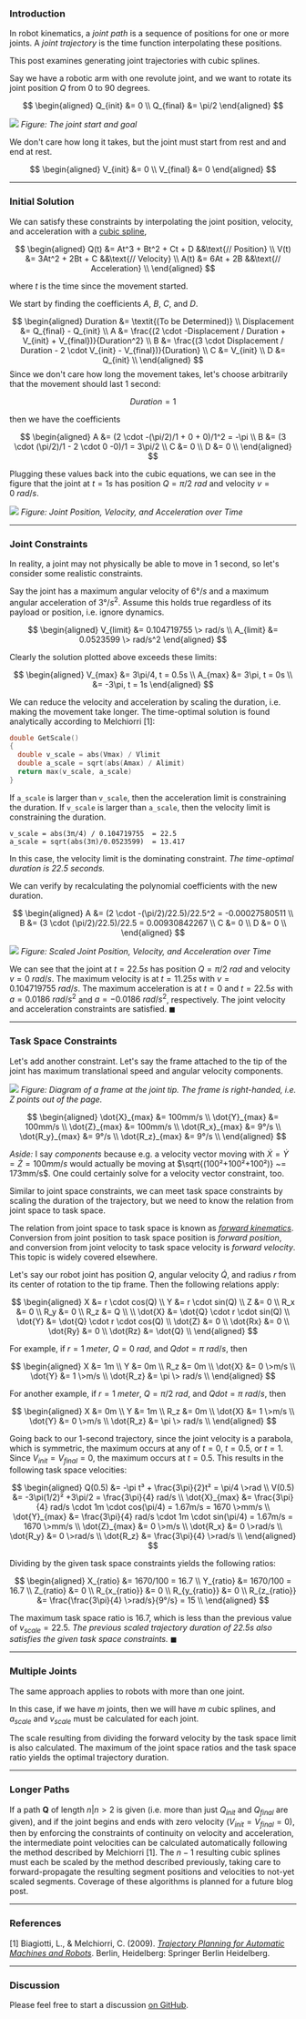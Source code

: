### Introduction
In robot kinematics, a _joint path_ is a sequence of positions for one or more joints. A _joint trajectory_ is the time function interpolating these positions.

This post examines generating joint trajectories with cubic splines.

Say we have a robotic arm with one revolute joint, and we want to rotate its joint position $Q$ from $0$ to $90$ degrees.

$$
\begin{aligned}
Q_{init} &= 0 \\
Q_{final} &= \pi/2
\end{aligned}
$$

![](https://drive.google.com/uc?export=view&id=1m5GK-sDcSwYTzq65qyWgDwImKPglIG3j)
_Figure: The joint start and goal_

We don't care how long it takes, but the joint must start from rest and and end at rest.

$$
\begin{aligned}
V_{init} &= 0 \\
V_{final} &= 0
\end{aligned}
$$

***
### Initial Solution
We can satisfy these constraints by interpolating the joint position, velocity, and acceleration with a  [cubic spline](https://mathworld.wolfram.com/CubicSpline.htm),

$$
\begin{aligned}
Q(t) &= At^3 + Bt^2 + Ct + D &&\text{// Position} \\
V(t) &= 3At^2 + 2Bt + C &&\text{// Velocity} \\
A(t) &= 6At + 2B &&\text{// Acceleration} \\
\end{aligned}
$$
  

where $t$ is the time since the movement started.

We start by finding the coefficients $A$, $B$, $C$, and $D$.

$$
\begin{aligned}
Duration &=  \textit{(To be Determined)} \\
Displacement &= Q_{final} - Q_{init} \\
A &= \frac{(2  \cdot  -Displacement / Duration + V_{init} + V_{final})}{Duration^2} \\
B &= \frac{(3  \cdot  Displacement / Duration - 2  \cdot  V_{init} - V_{final})}{Duration} \\
C &= V_{init} \\
D &= Q_{init} \\
\end{aligned}
$$
Since we don't care how long the movement takes, let's choose arbitrarily that the movement should last $1$ second:

$$
Duration = 1
$$
  
then we have the coefficients

$$
\begin{aligned}
A &= (2 \cdot -(\pi/2)/1 + 0 + 0)/1^2 = -\pi \\
B &= (3 \cdot (\pi/2)/1 - 2 \cdot 0 -0)/1  = 3\pi/2 \\
C &= 0 \\
D &= 0 \\
\end{aligned}
$$
  
Plugging these values back into the cubic equations, we can see in the figure that the joint at $t = 1s$ has position $Q = \pi/2\>rad$ and velocity $v = 0\>rad/s$.

![](https://1.bp.blogspot.com/-QsZzP5zjyfQ/X1lNqmo_-SI/AAAAAAAAJ4U/iXMfNwBC4Vga8TI-nzXIiMiCp22SadpxwCLcBGAsYHQ/w640-h522/demos1.png)
_Figure: Joint Position, Velocity, and Acceleration over Time_

***
### Joint Constraints
In reality, a joint may not physically be able to move in 1 second, so let's consider some realistic constraints.

Say the joint has a maximum angular velocity of  $6°/s$  and a maximum angular acceleration of $3°/s^2$. Assume this holds true regardless of its payload or position, i.e. ignore dynamics.

$$
\begin{aligned}
V_{limit} &= 0.104719755 \> rad/s \\
A_{limit} &= 0.0523599 \> rad/s^2
\end{aligned}
$$

Clearly the solution plotted above exceeds these limits:

$$
\begin{aligned}
V_{max} &=  3\pi/4, t = 0.5s \\
A_{max} &=  3\pi, t = 0s \\
           &= -3\pi, t = 1s
\end{aligned}
$$
  
We can reduce the velocity and acceleration by scaling the duration, i.e. making the movement take longer. The time-optimal solution is found analytically according to Melchiorri [1]:

``` c
double GetScale()  
{
  double v_scale = abs(Vmax) / Vlimit
  double a_scale = sqrt(abs(Amax) / Alimit)
  return max(v_scale, a_scale)
}
```
  
If  ```a_scale``` is larger than  ```v_scale```, then the acceleration limit is constraining the duration. If  ```v_scale``` is larger than  ```a_scale```, then the velocity limit is constraining the duration.

```
v_scale = abs(3π/4) / 0.104719755  = 22.5
a_scale = sqrt(abs(3π)/0.0523599)  = 13.417
```
  
In this case, the velocity limit is the dominating constraint.  *The time-optimal duration is 22.5 seconds.*

We can verify by recalculating the polynomial coefficients with the new duration.

$$
\begin{aligned}
A &= (2 \cdot -(\pi/2)/22.5)/22.5^2 = -0.00027580511 \\
B &= (3 \cdot (\pi/2)/22.5)/22.5  = 0.00930842267 \\
C &= 0 \\
D &= 0 \\
\end{aligned}
$$

![](https://1.bp.blogspot.com/-pj5O4FjVstI/X1lz3sIkvzI/AAAAAAAAJ4g/Cxb97ORkT3UCbztGnn8OXYguSFXXkN5lgCLcBGAsYHQ/w640-h322/desmos2.png)
_Figure: Scaled Joint Position, Velocity, and Acceleration over Time_

We can see that the joint at  $t = 22.5s$ has position $Q = \pi/2 \>rad$ and velocity $v = 0 \>rad/s$. The maximum velocity is at $t = 11.25s$ with $v = 0.104719755 \>rad/s$. The maximum acceleration is at $t = 0$ and $t = 22.5s$ with $a = 0.0186 \>rad/s^2$ and $a = -0.0186 \>rad/s^2$, respectively. The joint velocity and acceleration constraints are satisfied. $\blacksquare$

***
### Task Space Constraints
Let's add another constraint. Let's say the frame attached to the tip of the joint has maximum translational speed and angular velocity components.

![](https://drive.google.com/uc?export=view&id=1SyYM1NDXyL0JCjo4HGCioj08uTcVwQxJ)
_Figure: Diagram of a frame at the joint tip. The frame is right-handed, i.e. Z points out of the page._

$$
\begin{aligned}
\dot{X}_{max} &= 100mm/s \\
\dot{Y}_{max} &= 100mm/s \\
\dot{Z}_{max} &= 100mm/s \\
\dot{R_x}_{max} &= 9°/s \\
\dot{R_y}_{max} &= 9°/s \\ 
\dot{R_z}_{max} &= 9°/s \\
\end{aligned}
$$
  
*Aside:* I say *components* because e.g. a velocity vector moving with $\dot{X} = \dot{Y} = \dot{Z} = 100mm/s$ would actually be moving at $\sqrt{(100²+100²+100²)} ~= 173mm/s$. One could certainly solve for a velocity vector constraint, too.

Similar to joint space constraints, we can meet task space constraints by scaling the duration of the trajectory, but we need to know the relation from joint space to task space.

The relation from joint space to task space is known as  *[forward kinematics](https://www.blogger.com/blog/post/edit/8646226552989795436/981000181203813289#)*. Conversion from joint position to task space position is  *forward position*, and conversion from joint velocity to task space velocity is  *forward velocity*. This topic is widely covered elsewhere.

Let's say our robot joint has position $Q$, angular velocity $\dot{Q}$, and radius $r$ from its center of rotation to the tip frame. Then the following relations apply:

$$
\begin{aligned}
X &= r \cdot cos(Q) \\
Y &= r \cdot sin(Q) \\
Z &= 0 \\
R_x &= 0 \\
R_y &= 0 \\
R_z &= Q \\
\\
\dot{X} &= \dot{Q} \cdot r \cdot sin(Q) \\
\dot{Y} &= \dot{Q} \cdot r \cdot cos(Q) \\
\dot{Z} &= 0 \\
\dot{Rx} &= 0 \\
\dot{Ry} &= 0 \\
\dot{Rz} &= \dot{Q} \\
\end{aligned}
$$
  
For example, if $r = 1 \>meter$,  $Q = 0 \>rad$, and $Qdot = \pi \> rad/s$, then

$$
\begin{aligned}
X &= 1m \\
Y &= 0m \\
R_z &= 0m \\
\dot{X} &= 0 \>m/s \\
\dot{Y} &= 1 \>m/s \\
\dot{R_z} &= \pi \> rad/s \\
\end{aligned}
$$

For another example, if $r = 1 \>meter$,  $Q = \pi/2 \>rad$, and $Qdot = \pi \> rad/s$, then

$$
\begin{aligned}
X &= 0m \\
Y &= 1m \\
R_z &= 0m \\
\dot{X} &= 1 \>m/s \\
\dot{Y} &= 0 \>m/s \\
\dot{R_z} &= \pi \> rad/s \\
\end{aligned}
$$
  
Going back to our 1-second trajectory, since the joint velocity is a parabola, which is symmetric, the maximum occurs at any of $t = 0$, $t = 0.5$, or $t = 1$. Since $V_{init} = V_{final} = 0$, the maximum occurs at $t = 0.5$. This results in the following task space velocities:

$$
\begin{aligned}
Q(0.5) &= -\pi t³ + \frac{3\pi}{2}t² = \pi/4 \>rad \\
V(0.5) &= -3\pi(1/2)² +3\pi/2  = \frac{3\pi}{4} rad/s \\
\dot{X}_{max} &= \frac{3\pi}{4} rad/s \cdot 1m \cdot cos(\pi/4) = 1.67m/s  = 1670 \>mm/s \\
\dot{Y}_{max} &=  \frac{3\pi}{4} rad/s \cdot 1m \cdot sin(\pi/4) = 1.67m/s  = 1670 \>mm/s \\
\dot{Z}_{max} &= 0 \>m/s \\
\dot{R_x} &= 0 \>rad/s \\
\dot{R_y} &= 0 \>rad/s \\
\dot{R_z}  &= \frac{3\pi}{4} \>rad/s \\
\end{aligned}
$$

Dividing by the given task space constraints yields the following ratios:

$$
\begin{aligned}
X_{ratio} &= 1670/100  = 16.7 \\
Y_{ratio} &= 1670/100  = 16.7 \\
Z_{ratio} &= 0 \\
R_{x_{ratio}} &= 0 \\
R_{y_{ratio}} &= 0 \\
R_{z_{ratio}} &= \frac{\frac{3\pi}{4} \>rad/s}{9°/s} = 15 \\
\end{aligned}
$$

The maximum task space ratio is $16.7$, which is less than the previous value of $v_{scale} = 22.5$.  *The previous scaled trajectory duration of 22.5s also satisfies the given task space constraints.* $\blacksquare$

***
### Multiple Joints
The same approach applies to robots with more than one joint. 

In this case, if we have $m$ joints, then we will have $m$ cubic splines, and $a_{scale}$ and $v_{scale}$ must be calculated for each joint. 

The scale resulting from dividing the forward velocity by the task space limit is also calculated. The maximum of the joint space ratios and the task space ratio yields the optimal trajectory duration.

***
### Longer Paths
If a path  $\pmb{Q}$ of length $n | n>2$ is given (i.e. more than just $Q_{init}$ and $Q_{final}$ are given), and if the joint begins and ends with zero velocity ($V_{init} = V_{final} = 0$), then by enforcing the constraints of continuity on velocity and acceleration, the intermediate point velocities can be calculated automatically following the method described by Melchiorri [1]. The $n-1$ resulting cubic splines must each be scaled by the method described previously, taking care to forward-propagate the resulting segment positions and velocities to not-yet scaled segments. Coverage of these algorithms is planned for a future blog post.

***
### References
[1] Biagiotti, L., & Melchiorri, C. (2009). _[Trajectory Planning for Automatic Machines and Robots](https://www.blogger.com/blog/post/edit/8646226552989795436/981000181203813289#)_. Berlin, Heidelberg: Springer Berlin Heidelberg.

***
### Discussion
Please feel free to start a discussion [on GitHub](https://github.com/slater1/blog/issues).
